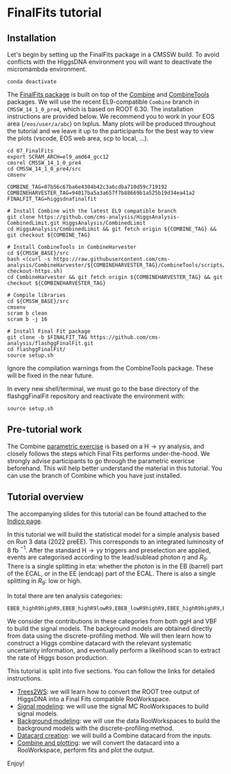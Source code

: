 # FinalFits tutorial

## Installation
Let's begin by setting up the FinalFits package in a CMSSW build. To avoid conflicts with the HiggsDNA environment you will want to deactivate the micromambda environment.
```
conda deactivate
```

The [FinalFits package](https://github.com/cms-analysis/flashggFinalFit/tree/dev_higgsdnafinalfit) is built on top of the [Combine](http://cms-analysis.github.io/HiggsAnalysis-CombinedLimit/latest/) and [CombineTools](https://github.com/cms-analysis/CombineHarvester/tree/main/CombineTools) packages. We will use the recent EL9-compatible `Combine` branch in `CMSSW_14_1_0_pre4`, which is based on ROOT 6.30. The installation instructions are provided below. We recommend you to work in your EOS area (`/eos/user/a/abc`) on lxplus. Many plots will be produced throughout the tutorial and we leave it up to the participants for the best way to view the plots (vscode, EOS web area, scp to local, ...).
```
cd 07_FinalFits
export SCRAM_ARCH=el9_amd64_gcc12
cmsrel CMSSW_14_1_0_pre4
cd CMSSW_14_1_0_pre4/src
cmsenv

COMBINE_TAG=07b56c67ba6e4304b42c3a6cdba710d59c719192
COMBINEHARVESTER_TAG=94017ba5a3a657f7b88669b1a525b19d34ea41a2
FINALFIT_TAG=higgsdnafinalfit

# Install Combine with the latest EL9 compatible branch
git clone https://github.com/cms-analysis/HiggsAnalysis-CombinedLimit.git HiggsAnalysis/CombinedLimit
cd HiggsAnalysis/CombinedLimit && git fetch origin ${COMBINE_TAG} && git checkout ${COMBINE_TAG}

# Install CombineTools in CombineHarvester
cd ${CMSSW_BASE}/src
bash <(curl -s https://raw.githubusercontent.com/cms-analysis/CombineHarvester/${COMBINEHARVESTER_TAG}/CombineTools/scripts/sparse-checkout-https.sh)
cd CombineHarvester && git fetch origin ${COMBINEHARVESTER_TAG} && git checkout ${COMBINEHARVESTER_TAG}

# Compile libraries
cd ${CMSSW_BASE}/src
cmsenv
scram b clean
scram b -j 16

# Install Final Fit package
git clone -b $FINALFIT_TAG https://github.com/cms-analysis/flashggFinalFit.git
cd flashggFinalFit/
source setup.sh
```

Ignore the compilation warnings from the CombineTools package. These will be fixed in the near future. 

In every new shell/terminal, we must go to the base directory of the flashggFinalFit repository and reactivate the environment with:
```
source setup.sh
```

## Pre-tutorial work
The Combine [parametric exercise](http://cms-analysis.github.io/HiggsAnalysis-CombinedLimit/latest/tutorial2023/parametric_exercise/) is based on a H$\rightarrow\gamma\gamma$ analysis, and closely follows the steps which Final Fits performs under-the-hood. We strongly advise participants to go through the parametric exericse beforehand. This will help better understand the material in this tutorial. You can use the branch of Combine which you have just installed. 

## Tutorial overview
The accompanying slides for this tutorial can be found attached to the [Indico page](https://indico.cern.ch/event/1398580/sessions/551110/#20240618).

In this tutorial we will build the statistical model for a simple analysis based on Run 3 data (2022 preEE). This corresponds to an integrated luminosity of 8 fb $^{-1}$. After the standard H$\rightarrow\gamma\gamma$ triggers and preselection are applied, events are categorised according to the lead/sublead photon $\eta$ and $R_9$. There is a single splitting in eta: whether the photon is in the EB (barrel) part of the ECAL, or in the EE (endcap) part of the ECAL. There is also a single splitting in $R_9$: low or high.

In total there are ten analysis categories:
```
EBEB_highR9highR9,EBEB_highR9lowR9,EBEB_lowR9highR9,EBEE_highR9highR9,EBEE_highR9lowR9,EBEE_lowR9highR9,EEEB_highR9highR9,EEEB_highR9lowR9,EEEB_lowR9highR9,EEEE_incl
```
We consider the contributions in these categories from both ggH and VBF to build the signal models. The background models are obtained directly from data using the discrete-profiling method. We will then learn how to construct a Higgs combine datacard with the relevant systematic uncertainty information, and eventually perform a likelihood scan to extract the rate of Higgs boson production.

This tutorial is split into five sections. You can follow the links for detailed instructions.

* [Trees2WS](./trees2ws): we will learn how to convert the ROOT tree output of HiggsDNA into a Final Fits compatible RooWorkspace.
* [Signal modeling](./signal_modeling): we will use the signal MC RooWorkspaces to build signal models.
* [Background modeling](./background_modeling): we will use the data RooWorkspaces to build the background models with the discrete-profiling method.
* [Datacard creation](./datacard): we will build a Combine datacard from the inputs.
* [Combine and plotting](./combine): we will convert the datacard into a RooWorkspace, perform fits and plot the output.

Enjoy!